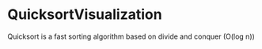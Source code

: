 # QuicksortVisualization
Quicksort is a fast sorting algorithm based on divide and conquer (O(log n))
